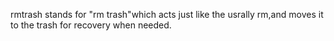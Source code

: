 rmtrash stands for "rm trash"which acts just like the usrally rm,and moves it to the trash for recovery when needed.
